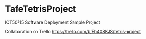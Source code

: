 # TafeTetrisProject
ICT50715 Software Deployment Sample Project

Collaboration on Trello
https://trello.com/b/Eh408KJS/tetris-project
